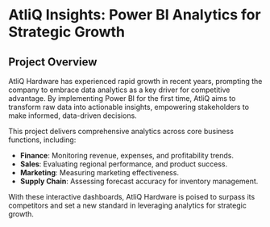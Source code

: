 # AtliQ Insights: Power BI Analytics for Strategic Growth
## **Project Overview**  

AtliQ Hardware has experienced rapid growth in recent years, prompting the company to embrace data analytics as a key driver for competitive advantage. By implementing Power BI for the first time, AtliQ aims to transform raw data into actionable insights, empowering stakeholders to make informed, data-driven decisions.  

This project delivers comprehensive analytics across core business functions, including:  
- **Finance**: Monitoring revenue, expenses, and profitability trends.  
- **Sales**: Evaluating regional performance, and product success.  
- **Marketing**: Measuring marketing effectiveness.  
- **Supply Chain**: Assessing forecast accuracy for inventory management.  

With these interactive dashboards, AtliQ Hardware is poised to surpass its competitors and set a new standard in leveraging analytics for strategic growth.  
